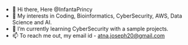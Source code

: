 - 👋 Hi there, Here @InfantaPrincy
- 👀 My interests in Coding, Bioinformatics, CyberSecurity, AWS, Data Science and AI.
- 🌱 I’m currently learning CyberSecurity with a sample projects.
- 📫 To reach me out, my email id - atna.joseph20@gmail.com

<!---
InfantaPrincy/InfantaPrincy is a ✨ special ✨ repository because its `README.md` (this file) appears on your GitHub profile.
You can click the Preview link to take a look at your changes.
--->
